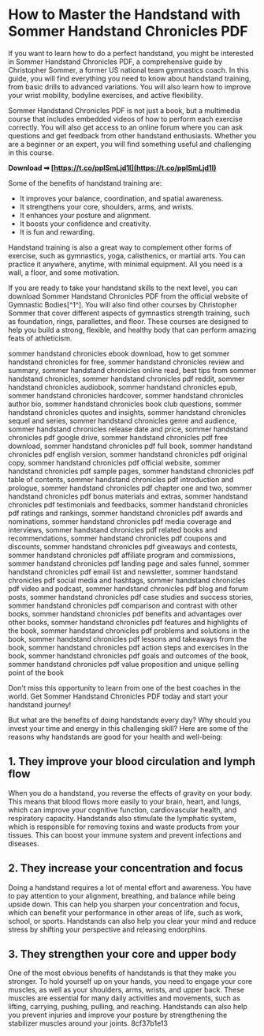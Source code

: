 # How to Master the Handstand with Sommer Handstand Chronicles PDF
 
If you want to learn how to do a perfect handstand, you might be interested in Sommer Handstand Chronicles PDF, a comprehensive guide by Christopher Sommer, a former US national team gymnastics coach. In this guide, you will find everything you need to know about handstand training, from basic drills to advanced variations. You will also learn how to improve your wrist mobility, bodyline exercises, and active flexibility.
 
Sommer Handstand Chronicles PDF is not just a book, but a multimedia course that includes embedded videos of how to perform each exercise correctly. You will also get access to an online forum where you can ask questions and get feedback from other handstand enthusiasts. Whether you are a beginner or an expert, you will find something useful and challenging in this course.
 
**Download ➡ [https://t.co/pplSmLjd1I](https://t.co/pplSmLjd1I)**


 
Some of the benefits of handstand training are:
 
- It improves your balance, coordination, and spatial awareness.
- It strengthens your core, shoulders, arms, and wrists.
- It enhances your posture and alignment.
- It boosts your confidence and creativity.
- It is fun and rewarding.

Handstand training is also a great way to complement other forms of exercise, such as gymnastics, yoga, calisthenics, or martial arts. You can practice it anywhere, anytime, with minimal equipment. All you need is a wall, a floor, and some motivation.
 
If you are ready to take your handstand skills to the next level, you can download Sommer Handstand Chronicles PDF from the official website of Gymnastic Bodies[^1^]. You will also find other courses by Christopher Sommer that cover different aspects of gymnastics strength training, such as foundation, rings, parallettes, and floor. These courses are designed to help you build a strong, flexible, and healthy body that can perform amazing feats of athleticism.
 
sommer handstand chronicles ebook download,  how to get sommer handstand chronicles for free,  sommer handstand chronicles review and summary,  sommer handstand chronicles online read,  best tips from sommer handstand chronicles,  sommer handstand chronicles pdf reddit,  sommer handstand chronicles audiobook,  sommer handstand chronicles epub,  sommer handstand chronicles hardcover,  sommer handstand chronicles author bio,  sommer handstand chronicles book club questions,  sommer handstand chronicles quotes and insights,  sommer handstand chronicles sequel and series,  sommer handstand chronicles genre and audience,  sommer handstand chronicles release date and price,  sommer handstand chronicles pdf google drive,  sommer handstand chronicles pdf free download,  sommer handstand chronicles pdf full book,  sommer handstand chronicles pdf english version,  sommer handstand chronicles pdf original copy,  sommer handstand chronicles pdf official website,  sommer handstand chronicles pdf sample pages,  sommer handstand chronicles pdf table of contents,  sommer handstand chronicles pdf introduction and prologue,  sommer handstand chronicles pdf chapter one and two,  sommer handstand chronicles pdf bonus materials and extras,  sommer handstand chronicles pdf testimonials and feedbacks,  sommer handstand chronicles pdf ratings and rankings,  sommer handstand chronicles pdf awards and nominations,  sommer handstand chronicles pdf media coverage and interviews,  sommer handstand chronicles pdf related books and recommendations,  sommer handstand chronicles pdf coupons and discounts,  sommer handstand chronicles pdf giveaways and contests,  sommer handstand chronicles pdf affiliate program and commissions,  sommer handstand chronicles pdf landing page and sales funnel,  sommer handstand chronicles pdf email list and newsletter,  sommer handstand chronicles pdf social media and hashtags,  sommer handstand chronicles pdf video and podcast,  sommer handstand chronicles pdf blog and forum posts,  sommer handstand chronicles pdf case studies and success stories,  sommer handstand chronicles pdf comparison and contrast with other books,  sommer handstand chronicles pdf benefits and advantages over other books,  sommer handstand chronicles pdf features and highlights of the book,  sommer handstand chronicles pdf problems and solutions in the book,  sommer handstand chronicles pdf lessons and takeaways from the book,  sommer handstand chronicles pdf action steps and exercises in the book,  sommer handstand chronicles pdf goals and outcomes of the book,  sommer handstand chronicles pdf value proposition and unique selling point of the book
 
Don't miss this opportunity to learn from one of the best coaches in the world. Get Sommer Handstand Chronicles PDF today and start your handstand journey!
  
But what are the benefits of doing handstands every day? Why should you invest your time and energy in this challenging skill? Here are some of the reasons why handstands are good for your health and well-being:
 
## 1. They improve your blood circulation and lymph flow
 
When you do a handstand, you reverse the effects of gravity on your body. This means that blood flows more easily to your brain, heart, and lungs, which can improve your cognitive function, cardiovascular health, and respiratory capacity. Handstands also stimulate the lymphatic system, which is responsible for removing toxins and waste products from your tissues. This can boost your immune system and prevent infections and diseases.
 
## 2. They increase your concentration and focus
 
Doing a handstand requires a lot of mental effort and awareness. You have to pay attention to your alignment, breathing, and balance while being upside down. This can help you sharpen your concentration and focus, which can benefit your performance in other areas of life, such as work, school, or sports. Handstands can also help you clear your mind and reduce stress by shifting your perspective and releasing endorphins.
 
## 3. They strengthen your core and upper body
 
One of the most obvious benefits of handstands is that they make you stronger. To hold yourself up on your hands, you need to engage your core muscles, as well as your shoulders, arms, wrists, and upper back. These muscles are essential for many daily activities and movements, such as lifting, carrying, pushing, pulling, and reaching. Handstands can also help you prevent injuries and improve your posture by strengthening the stabilizer muscles around your joints.
 8cf37b1e13
 
